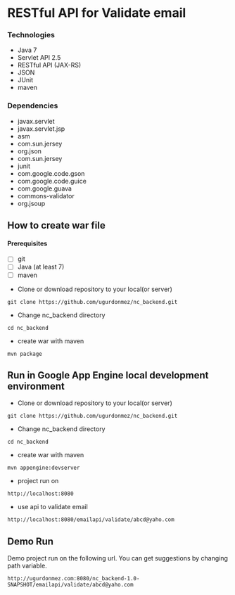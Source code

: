# RESTful API for Validate email #

### Technologies ###
* Java 7
* Servlet API 2.5
* RESTful API (JAX-RS)
* JSON
* JUnit
* maven

### Dependencies ###
* javax.servlet
* javax.servlet.jsp
* asm
* com.sun.jersey
* org.json
* com.sun.jersey
* junit
* com.google.code.gson
* com.google.code.guice
* com.google.guava
* commons-validator
* org.jsoup

## How to create war file ##

#### Prerequisites ####
- [ ] git
- [ ] Java (at least 7)
- [ ] maven

* Clone or download repository to your local(or server)

`git clone https://github.com/ugurdonmez/nc_backend.git`

* Change nc_backend directory

`cd nc_backend`

* create war with maven

`mvn package`


## Run in Google App Engine local development environment ##
* Clone or download repository to your local(or server)

`git clone https://github.com/ugurdonmez/nc_backend.git`

* Change nc_backend directory

`cd nc_backend`

* create war with maven

`mvn appengine:devserver`

* project run on

`http://localhost:8080`

* use api to validate email

`http://localhost:8080/emailapi/validate/abcd@yaho.com`


## Demo Run ##

Demo project run on the following url. You can get suggestions by changing path variable.

`http://ugurdonmez.com:8080/nc_backend-1.0-SNAPSHOT/emailapi/validate/abcd@yaho.com`
